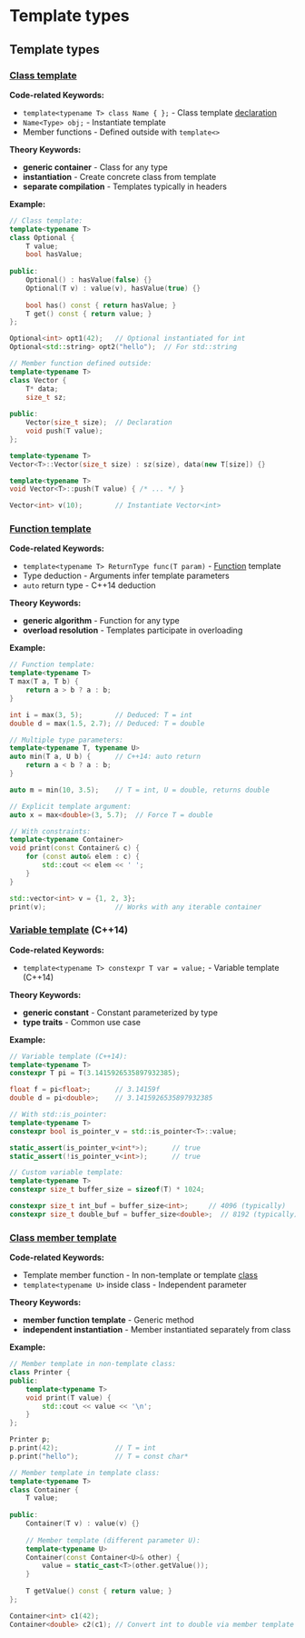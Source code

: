 # Template types

## Template types

### [Class template](https://en.cppreference.com/w/cpp/language/class_template.html)

**Code-related Keywords:**
- `template<typename T> class Name { };` - Class template [declaration](../../05_declarations/declarations.md)
- `Name<Type> obj;` - Instantiate template
- Member functions - Defined outside with `template<>`

**Theory Keywords:**
- **generic container** - Class for any type
- **instantiation** - Create concrete class from template
- **separate compilation** - Templates typically in headers

**Example:**
```cpp
// Class template:
template<typename T>
class Optional {
    T value;
    bool hasValue;
    
public:
    Optional() : hasValue(false) {}
    Optional(T v) : value(v), hasValue(true) {}
    
    bool has() const { return hasValue; }
    T get() const { return value; }
};

Optional<int> opt1(42);   // Optional instantiated for int
Optional<std::string> opt2("hello");  // For std::string

// Member function defined outside:
template<typename T>
class Vector {
    T* data;
    size_t sz;
    
public:
    Vector(size_t size);  // Declaration
    void push(T value);
};

template<typename T>
Vector<T>::Vector(size_t size) : sz(size), data(new T[size]) {}

template<typename T>
void Vector<T>::push(T value) { /* ... */ }

Vector<int> v(10);        // Instantiate Vector<int>
```

### [Function template](https://en.cppreference.com/w/cpp/language/function_template.html)

**Code-related Keywords:**
- `template<typename T> ReturnType func(T param)` - [Function](../../07_functions/functions.md) template
- Type deduction - Arguments infer template parameters
- `auto` return type - C++14 deduction

**Theory Keywords:**
- **generic algorithm** - Function for any type
- **overload resolution** - Templates participate in overloading

**Example:**
```cpp
// Function template:
template<typename T>
T max(T a, T b) {
    return a > b ? a : b;
}

int i = max(3, 5);        // Deduced: T = int
double d = max(1.5, 2.7); // Deduced: T = double

// Multiple type parameters:
template<typename T, typename U>
auto min(T a, U b) {      // C++14: auto return
    return a < b ? a : b;
}

auto m = min(10, 3.5);    // T = int, U = double, returns double

// Explicit template argument:
auto x = max<double>(3, 5.7);  // Force T = double

// With constraints:
template<typename Container>
void print(const Container& c) {
    for (const auto& elem : c) {
        std::cout << elem << ' ';
    }
}

std::vector<int> v = {1, 2, 3};
print(v);                 // Works with any iterable container
```

### [Variable template](https://en.cppreference.com/w/cpp/language/variable_template.html) (C++14)

**Code-related Keywords:**
- `template<typename T> constexpr T var = value;` - Variable template (C++14)

**Theory Keywords:**
- **generic constant** - Constant parameterized by type
- **type traits** - Common use case

**Example:**
```cpp
// Variable template (C++14):
template<typename T>
constexpr T pi = T(3.1415926535897932385);

float f = pi<float>;      // 3.14159f
double d = pi<double>;    // 3.1415926535897932385

// With std::is_pointer:
template<typename T>
constexpr bool is_pointer_v = std::is_pointer<T>::value;

static_assert(is_pointer_v<int*>);      // true
static_assert(!is_pointer_v<int>);      // true

// Custom variable template:
template<typename T>
constexpr size_t buffer_size = sizeof(T) * 1024;

constexpr size_t int_buf = buffer_size<int>;     // 4096 (typically)
constexpr size_t double_buf = buffer_size<double>;  // 8192 (typically)
```

### [Class member template](https://en.cppreference.com/w/cpp/language/member_template.html)

**Code-related Keywords:**
- Template member function - In non-template or template [class](../../09_classes/classes.md)
- `template<typename U>` inside class - Independent parameter

**Theory Keywords:**
- **member function template** - Generic method
- **independent instantiation** - Member instantiated separately from class

**Example:**
```cpp
// Member template in non-template class:
class Printer {
public:
    template<typename T>
    void print(T value) {
        std::cout << value << '\n';
    }
};

Printer p;
p.print(42);              // T = int
p.print("hello");         // T = const char*

// Member template in template class:
template<typename T>
class Container {
    T value;
    
public:
    Container(T v) : value(v) {}
    
    // Member template (different parameter U):
    template<typename U>
    Container(const Container<U>& other) {
        value = static_cast<T>(other.getValue());
    }
    
    T getValue() const { return value; }
};

Container<int> c1(42);
Container<double> c2(c1); // Convert int to double via member template
```
